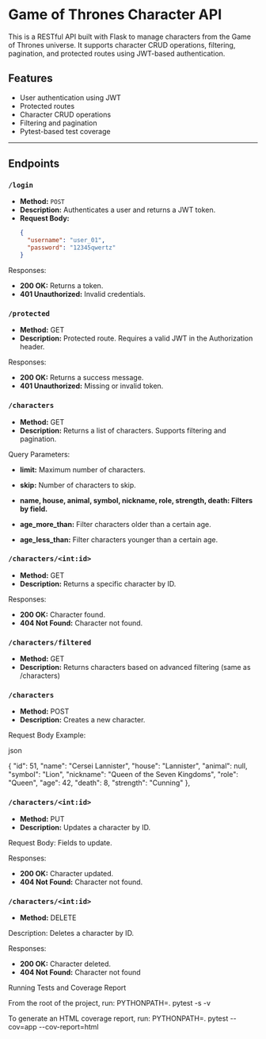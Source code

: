 

# Game of Thrones Character API

This is a RESTful API built with Flask to manage characters from the Game of Thrones universe. It supports character CRUD operations, filtering, pagination, and protected routes using JWT-based authentication.

## Features

- User authentication using JWT
- Protected routes
- Character CRUD operations
- Filtering and pagination
- Pytest-based test coverage

---

## Endpoints

### `/login`
- **Method:** `POST`
- **Description:** Authenticates a user and returns a JWT token.
- **Request Body:**
  ```json
  {
    "username": "user_01",
    "password": "12345qwertz"
  }

Responses:

- **200 OK:** Returns a token.
- **401 Unauthorized:** Invalid credentials.

### `/protected`
- **Method:** GET
- **Description:** Protected route. Requires a valid JWT in the Authorization header.

Responses:

- **200 OK:** Returns a success message.
- **401 Unauthorized:** Missing or invalid token.

### `/characters`
- **Method:** GET
- **Description:** Returns a list of characters. Supports filtering and pagination.

Query Parameters:

- **limit:** Maximum number of characters.
- **skip:** Number of characters to skip.

- **name, house, animal, symbol, nickname, role, strength, death: Filters by field.**
- **age_more_than:** Filter characters older than a certain age.
- **age_less_than:** Filter characters younger than a certain age.

### `/characters/<int:id>`
- **Method:** GET
- **Description:** Returns a specific character by ID.

Responses:

- **200 OK:** Character found.
- **404 Not Found:** Character not found.

### `/characters/filtered`
- **Method:** GET
- **Description:** Returns characters based on advanced filtering (same as /characters)

### `/characters`
- **Method:** POST
- **Description:** Creates a new character.

Request Body Example:

json

  {
    "id": 51,
    "name": "Cersei Lannister",
    "house": "Lannister",
    "animal": null,
    "symbol": "Lion",
    "nickname": "Queen of the Seven Kingdoms",
    "role": "Queen",
    "age": 42,
    "death": 8,
    "strength": "Cunning"
  },

### `/characters/<int:id>`
- **Method:** PUT
- **Description:** Updates a character by ID.

Request Body: Fields to update.

Responses:

- **200 OK:** Character updated.
- **404 Not Found:** Character not found.

### `/characters/<int:id>`
- **Method:** DELETE

Description: Deletes a character by ID.

Responses:

- **200 OK:** Character deleted.
- **404 Not Found:** Character not found


Running Tests and Coverage Report

From the root of the project, run:
PYTHONPATH=. pytest -s -v

To generate an HTML coverage report, run:
PYTHONPATH=. pytest --cov=app --cov-report=html

